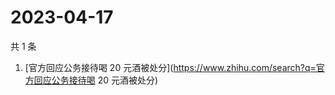 # 2023-04-17

共 1 条

<!-- BEGIN -->
<!-- 最后更新时间 Mon Apr 17 2023 08:39:37 GMT+0800 (China Standard Time) -->

1. [官方回应公务接待喝 20
   元酒被处分](https://www.zhihu.com/search?q=官方回应公务接待喝 20 元酒被处分)

<!-- END -->
